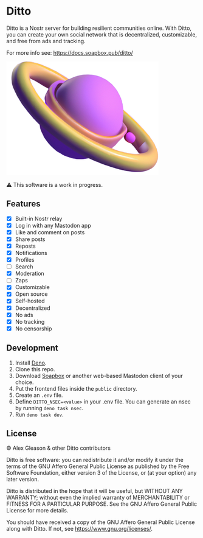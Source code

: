 # Ditto

Ditto is a Nostr server for building resilient communities online.
With Ditto, you can create your own social network that is decentralized, customizable, and free from ads and tracking.

For more info see: https://docs.soapbox.pub/ditto/

<img width="400" src="ditto-planet.png">

⚠️ This software is a work in progress.

## Features

- [x] Built-in Nostr relay
- [x] Log in with any Mastodon app
- [x] Like and comment on posts
- [x] Share posts
- [x] Reposts
- [x] Notifications
- [x] Profiles
- [ ] Search
- [x] Moderation
- [ ] Zaps
- [x] Customizable
- [x] Open source
- [x] Self-hosted
- [x] Decentralized
- [x] No ads
- [x] No tracking
- [x] No censorship

## Development

1. Install [Deno](https://deno.land).
2. Clone this repo.
3. Download [Soapbox](https://dl.soapbox.pub/) or another web-based Mastodon client of your choice.
4. Put the frontend files inside the `public` directory.
5. Create an `.env` file.
6. Define `DITTO_NSEC=<value>` in your .env file. You can generate an nsec by running `deno task nsec`.
7. Run `deno task dev`.

## License

© Alex Gleason & other Ditto contributors

Ditto is free software: you can redistribute it and/or modify
it under the terms of the GNU Affero General Public License as published by
the Free Software Foundation, either version 3 of the License, or
(at your option) any later version.

Ditto is distributed in the hope that it will be useful,
but WITHOUT ANY WARRANTY; without even the implied warranty of
MERCHANTABILITY or FITNESS FOR A PARTICULAR PURPOSE. See the
GNU Affero General Public License for more details.

You should have received a copy of the GNU Affero General Public License
along with Ditto. If not, see <https://www.gnu.org/licenses/>.
